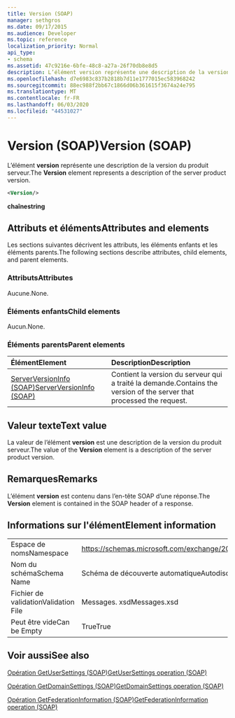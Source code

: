 ```yaml
---
title: Version (SOAP)
manager: sethgros
ms.date: 09/17/2015
ms.audience: Developer
ms.topic: reference
localization_priority: Normal
api_type:
- schema
ms.assetid: 47c9216e-6bfe-48c8-a27a-26f70db8e8d5
description: L’élément version représente une description de la version du produit serveur.
ms.openlocfilehash: d7e6983c837b2818b7d11e1777015ec583968242
ms.sourcegitcommit: 88ec988f2bb67c1866d06b361615f3674a24e795
ms.translationtype: MT
ms.contentlocale: fr-FR
ms.lasthandoff: 06/03/2020
ms.locfileid: "44531027"
---
```

# <a name="version-soap"></a><span data-ttu-id="d67bc-103">Version (SOAP)</span><span class="sxs-lookup"><span data-stu-id="d67bc-103">Version (SOAP)</span></span>

<span data-ttu-id="d67bc-104">L’élément **version** représente une description de la version du produit serveur.</span><span class="sxs-lookup"><span data-stu-id="d67bc-104">The **Version** element represents a description of the server product version.</span></span> 
  
```XML
<Version/>
```

 <span data-ttu-id="d67bc-105">**chaîne**</span><span class="sxs-lookup"><span data-stu-id="d67bc-105">**string**</span></span>
## <a name="attributes-and-elements"></a><span data-ttu-id="d67bc-106">Attributs et éléments</span><span class="sxs-lookup"><span data-stu-id="d67bc-106">Attributes and elements</span></span>

<span data-ttu-id="d67bc-107">Les sections suivantes décrivent les attributs, les éléments enfants et les éléments parents.</span><span class="sxs-lookup"><span data-stu-id="d67bc-107">The following sections describe attributes, child elements, and parent elements.</span></span>
  
### <a name="attributes"></a><span data-ttu-id="d67bc-108">Attributs</span><span class="sxs-lookup"><span data-stu-id="d67bc-108">Attributes</span></span>

<span data-ttu-id="d67bc-109">Aucune.</span><span class="sxs-lookup"><span data-stu-id="d67bc-109">None.</span></span>
  
### <a name="child-elements"></a><span data-ttu-id="d67bc-110">Éléments enfants</span><span class="sxs-lookup"><span data-stu-id="d67bc-110">Child elements</span></span>

<span data-ttu-id="d67bc-111">Aucun.</span><span class="sxs-lookup"><span data-stu-id="d67bc-111">None.</span></span>
  
### <a name="parent-elements"></a><span data-ttu-id="d67bc-112">Éléments parents</span><span class="sxs-lookup"><span data-stu-id="d67bc-112">Parent elements</span></span>

|<span data-ttu-id="d67bc-113">**Élément**</span><span class="sxs-lookup"><span data-stu-id="d67bc-113">**Element**</span></span>|<span data-ttu-id="d67bc-114">**Description**</span><span class="sxs-lookup"><span data-stu-id="d67bc-114">**Description**</span></span>|
|:-----|:-----|
|[<span data-ttu-id="d67bc-115">ServerVersionInfo (SOAP)</span><span class="sxs-lookup"><span data-stu-id="d67bc-115">ServerVersionInfo (SOAP)</span></span>](serverversioninfo-soap.md) <br/> |<span data-ttu-id="d67bc-116">Contient la version du serveur qui a traité la demande.</span><span class="sxs-lookup"><span data-stu-id="d67bc-116">Contains the version of the server that processed the request.</span></span>  <br/> |
   
## <a name="text-value"></a><span data-ttu-id="d67bc-117">Valeur texte</span><span class="sxs-lookup"><span data-stu-id="d67bc-117">Text value</span></span>

<span data-ttu-id="d67bc-118">La valeur de l’élément **version** est une description de la version du produit serveur.</span><span class="sxs-lookup"><span data-stu-id="d67bc-118">The value of the **Version** element is a description of the server product version.</span></span> 
  
## <a name="remarks"></a><span data-ttu-id="d67bc-119">Remarques</span><span class="sxs-lookup"><span data-stu-id="d67bc-119">Remarks</span></span>

<span data-ttu-id="d67bc-120">L’élément **version** est contenu dans l’en-tête SOAP d’une réponse.</span><span class="sxs-lookup"><span data-stu-id="d67bc-120">The **Version** element is contained in the SOAP header of a response.</span></span> 
  
## <a name="element-information"></a><span data-ttu-id="d67bc-121">Informations sur l'élément</span><span class="sxs-lookup"><span data-stu-id="d67bc-121">Element information</span></span>

|||
|:-----|:-----|
|<span data-ttu-id="d67bc-122">Espace de noms</span><span class="sxs-lookup"><span data-stu-id="d67bc-122">Namespace</span></span>  <br/> |https://schemas.microsoft.com/exchange/2010/Autodiscover  <br/> |
|<span data-ttu-id="d67bc-123">Nom du schéma</span><span class="sxs-lookup"><span data-stu-id="d67bc-123">Schema Name</span></span>  <br/> |<span data-ttu-id="d67bc-124">Schéma de découverte automatique</span><span class="sxs-lookup"><span data-stu-id="d67bc-124">Autodiscover schema</span></span>  <br/> |
|<span data-ttu-id="d67bc-125">Fichier de validation</span><span class="sxs-lookup"><span data-stu-id="d67bc-125">Validation File</span></span>  <br/> |<span data-ttu-id="d67bc-126">Messages. xsd</span><span class="sxs-lookup"><span data-stu-id="d67bc-126">Messages.xsd</span></span>  <br/> |
|<span data-ttu-id="d67bc-127">Peut être vide</span><span class="sxs-lookup"><span data-stu-id="d67bc-127">Can be Empty</span></span>  <br/> |<span data-ttu-id="d67bc-128">True</span><span class="sxs-lookup"><span data-stu-id="d67bc-128">True</span></span>  <br/> |
   
## <a name="see-also"></a><span data-ttu-id="d67bc-129">Voir aussi</span><span class="sxs-lookup"><span data-stu-id="d67bc-129">See also</span></span>



[<span data-ttu-id="d67bc-130">Opération GetUserSettings (SOAP)</span><span class="sxs-lookup"><span data-stu-id="d67bc-130">GetUserSettings operation (SOAP)</span></span>](getusersettings-operation-soap.md)
  
[<span data-ttu-id="d67bc-131">Opération GetDomainSettings (SOAP)</span><span class="sxs-lookup"><span data-stu-id="d67bc-131">GetDomainSettings operation (SOAP)</span></span>](getdomainsettings-operation-soap.md)
  
[<span data-ttu-id="d67bc-132">Opération GetFederationInformation (SOAP)</span><span class="sxs-lookup"><span data-stu-id="d67bc-132">GetFederationInformation operation (SOAP)</span></span>](getfederationinformation-operation-soap.md)

